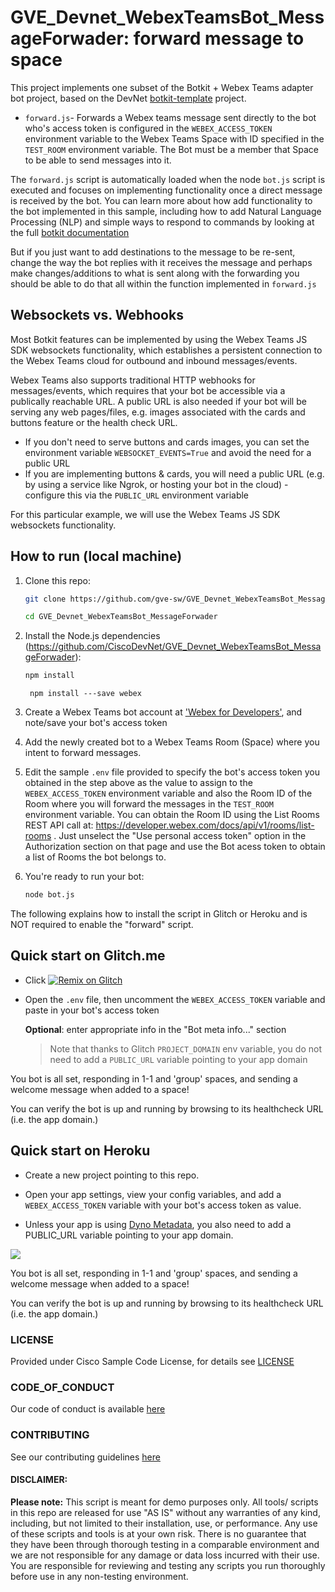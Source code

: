 # GVE_Devnet_WebexTeamsBot_MessageForwader: forward message to space

This project implements one subset of the Botkit + Webex Teams adapter bot project, based on the DevNet [botkit-template](https://www.github.com/CiscoDevNet/botkit-template) project.

- `forward.js`- Forwards a Webex teams message sent directly to the bot who's access token is configured in the `WEBEX_ACCESS_TOKEN` environment variable to the Webex Teams Space with ID specified in the `TEST_ROOM` environment variable.  The Bot must be a member that Space to be able to send messages into it. 

The `forward.js` script is automatically loaded when the node `bot.js` script is executed and focuses on implementing functionality once a direct message is received by the bot. You can learn more about how add functionality to the bot implemented in this sample, including how to add Natural Language Processing (NLP) and simple ways to respond to commands by looking at the full [botkit documentation](https://botkit.ai/docs/v4/)  

But if you just want to add destinations to the message to be re-sent, change the way the bot replies with it receives the message and perhaps make changes/additions to what is sent along with the forwarding you should be able to do that all within the function implemented in `forward.js`

## Websockets vs. Webhooks

Most Botkit features can be implemented by using the Webex Teams JS SDK websockets functionality, which establishes a persistent connection to the Webex Teams cloud for outbound and inbound messages/events.

Webex Teams also supports traditional HTTP webhooks for messages/events, which requires that your bot be accessible via a publically reachable URL.  A public URL is also needed if your bot will be serving any web pages/files, e.g. images associated with the cards and buttons feature or the health check URL.

- If you don't need to serve buttons and cards images, you can set the environment variable `WEBSOCKET_EVENTS=True` and avoid the need for a public URL
- If you are implementing buttons & cards, you will need a public URL (e.g. by using a service like Ngrok, or hosting your bot in the cloud) - configure this via the `PUBLIC_URL` environment variable 

For this particular example, we will use the Webex Teams JS SDK websockets functionality.

## How to run (local machine)


1. Clone this repo:

    ```sh
    git clone https://github.com/gve-sw/GVE_Devnet_WebexTeamsBot_MessageForwader.git

    cd GVE_Devnet_WebexTeamsBot_MessageForwader
    ```

1. Install the Node.js dependencies (https://github.com/CiscoDevNet/GVE_Devnet_WebexTeamsBot_MessageForwader):

    ```sh
    npm install
    ```
 

   ``` npm install ---save webex```  

1. Create a Webex Teams bot account at ['Webex for Developers'](https://developer.webex.com/my-apps/new/bot), and note/save your bot's access token

1. Add the newly created bot to a Webex Teams Room (Space) where you intent to forward messages.


1. Edit the sample `.env` file provided to specify the bot's access token you obtained in the step above as the value to assign to the `WEBEX_ACCESS_TOKEN` environment variable and also the Room ID of the Room where you will forward the messages in the `TEST_ROOM` environment variable. You can obtain the Room ID using the List Rooms REST API call at: https://developer.webex.com/docs/api/v1/rooms/list-rooms . Just unselect the "Use personal access token" option in the Authorization section on that page and use the Bot acess token to obtain a list of Rooms the bot belongs to. 


1. You're ready to run your bot:

    ```sh
    node bot.js
    ```

 

The following explains how to install the script in Glitch or Heroku and is NOT required to enable the "forward" script. 
## Quick start on Glitch.me

* Click [![Remix on Glitch](https://cdn.glitch.com/2703baf2-b643-4da7-ab91-7ee2a2d00b5b%2Fremix-button.svg)](https://glitch.com/edit/#!/import/github/CiscoDevNet/botkit-template)

* Open the `.env` file, then uncomment the `WEBEX_ACCESS_TOKEN` variable and paste in your bot's access token

    **Optional**: enter appropriate info in the "Bot meta info..." section

    >Note that thanks to Glitch `PROJECT_DOMAIN` env variable, you do not need to add a `PUBLIC_URL` variable pointing to your app domain

You bot is all set, responding in 1-1 and 'group' spaces, and sending a welcome message when added to a space!

You can verify the bot is up and running by browsing to its healthcheck URL (i.e. the app domain.)

## Quick start on Heroku

* Create a new project pointing to this repo.

* Open your app settings, view your config variables, and add a `WEBEX_ACCESS_TOKEN` variable with your bot's access token as value.

* Unless your app is using [Dyno Metadata](https://devcenter.heroku.com/articles/dyno-metadata), you also need to add a PUBLIC_URL variable pointing to your app domain.

![](assets/images/heroku_config-variables.png)

You bot is all set, responding in 1-1 and 'group' spaces, and sending a welcome message when added to a space!

You can verify the bot is up and running by browsing to its healthcheck URL (i.e. the app domain.)

### LICENSE

Provided under Cisco Sample Code License, for details see [LICENSE](LICENSE.md)

### CODE_OF_CONDUCT

Our code of conduct is available [here](CODE_OF_CONDUCT.md)

### CONTRIBUTING

See our contributing guidelines [here](CONTRIBUTING.md)

#### DISCLAIMER:
<b>Please note:</b> This script is meant for demo purposes only. All tools/ scripts in this repo are released for use "AS IS" without any warranties of any kind, including, but not limited to their installation, use, or performance. Any use of these scripts and tools is at your own risk. There is no guarantee that they have been through thorough testing in a comparable environment and we are not responsible for any damage or data loss incurred with their use.
You are responsible for reviewing and testing any scripts you run thoroughly before use in any non-testing environment.
